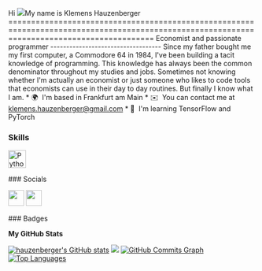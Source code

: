 Hi ![](https://user-images.githubusercontent.com/18350557/176309783-0785949b-9127-417c-8b55-ab5a4333674e.gif)My name is Klemens Hauzenberger ============================================================================================================================================  Economist and passionate programmer -----------------------------------  Since my father bought me my first computer, a Commodore 64 in 1984, I've been building a tacit knowledge of programming. This knowledge has always been the common denominator throughout my studies and jobs. Sometimes not knowing whether I'm actually an economist or just someone who likes to code tools that economists can use in their day to day routines. But finally I know what I am.  * 🌍  I'm based in Frankfurt am Main * ✉️  You can contact me at [klemens.hauzenberger@gmail.com](mailto:klemens.hauzenberger@gmail.com) * 🧠  I'm learning TensorFlow and PyTorch

### Skills  

<p align="left"> <a href="https://www.python.org/" target="_blank" rel="noreferrer"><img src="https://raw.githubusercontent.com/danielcranney/readme-generator/main/public/icons/skills/python-colored.svg" width="36" height="36" alt="Python" /></a> </p> 
 ### Socials  <p align="left"> <a href="https://www.github.com/hauzenberger" target="_blank" rel="noreferrer"><img src="https://raw.githubusercontent.com/danielcranney/readme-generator/main/public/icons/socials/github.svg" width="32" height="32" /></a> <a href="https://www.linkedin.com/in/klemens-hauzenberger-20811b250" target="_blank" rel="noreferrer"><img src="https://raw.githubusercontent.com/danielcranney/readme-generator/main/public/icons/socials/linkedin.svg" width="32" height="32" /></a></p>
### Badges

<b>My GitHub Stats</b>

<a href="http://www.github.com/hauzenberger"><img src="https://github-readme-stats.vercel.app/api?username=hauzenberger&show_icons=true&hide=&count_private=true&title_color=0891b2&text_color=ffffff&icon_color=0891b2&bg_color=1c1917&hide_border=true&show_icons=true" alt="hauzenberger's GitHub stats" /></a>
<a href="http://www.github.com/hauzenberger"><img src="https://github-readme-streak-stats.herokuapp.com/?user=hauzenberger&stroke=ffffff&background=1c1917&ring=0891b2&fire=0891b2&currStreakNum=ffffff&currStreakLabel=0891b2&sideNums=ffffff&sideLabels=ffffff&dates=ffffff&hide_border=true" /></a>
<a href="http://www.github.com/hauzenberger"><img src="https://github-readme-activity-graph.cyclic.app/graph?username=hauzenberger&bg_color=1c1917&color=ffffff&line=0891b2&point=ffffff&area_color=1c1917&area=true&hide_border=true&custom_title=GitHub%20Commits%20Graph" alt="GitHub Commits Graph" /></a>
<a href="https://github.com/hauzenberger" align="left"><img src="https://github-readme-stats.vercel.app/api/top-langs/?username=hauzenberger&langs_count=10&title_color=0891b2&text_color=ffffff&icon_color=0891b2&bg_color=1c1917&hide_border=true&locale=en&custom_title=Top%20%Languages" alt="Top Languages" /></a>

